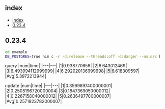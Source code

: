 ## index
<!--ts-->
   * [index](#index)
   * [0.23.4](#0234)

<!-- Created by https://github.com/ekalinin/github-markdown-toc -->
<!-- Added by: root, at: Tue Jun  6 05:22:43 UTC 2023 -->

<!--te-->

## 0.23.4
```sh
cd example
DB_POSTGRES=true nim c -r -d:release --threads:off -d:danger --mm:orc benchmark
```

query
|num|time|
|---|---|
|1|0.938770656|
|2|6.643012469|
|3|6.493994112999999|
|4|6.292020136999998|
|5|6.618309597|
|Avg|5.3972213944|

update
|num|time|
|---|---|
|1|0.3599897400000001|
|2|0.2508196720000004|
|3|0.1847369050000012|
|4|0.2267158040000012|
|5|0.2636497700000007|
|Avg|0.2571823782000007|
